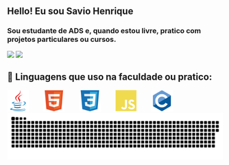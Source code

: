 ## Hello! Eu sou Savio Henrique

<!-- Sobre mim -->
### <strong>Sou estudante de ADS e, quando estou livre, pratico com projetos particulares ou cursos.</strong>

<!-- Cartões de estatísticas -->
<div align="left">
  
  <!-- Cartão de estatísticas -->
  <img height="180em" src="https://github-readme-stats.vercel.app/api?username=Savio123d&show_icons=true&theme=dark&include_all_commits=true&count_private=true&bg_color=000000&title_color=00FF00&text_color=00FF00"/>
  
  <!-- Cartão de linguagens mais usadas -->
  <img height="180em" src="https://github-readme-stats.vercel.app/api/top-langs/?username=Savio123d&layout=compact&theme=dark&bg_color=000000&title_color=00FF00&text_color=00FF00"/>
  
</div>

## 🚀 Linguagens que uso na faculdade ou pratico:  
<!-- Tecnologias -->
<div align="left">
  <img src="imagens/java-original.svg" alt="Java" width="50" height="50" style="margin-right: 30px;" />
  <img src="imagens/html5-original.svg" alt="HTML" width="50" height="50" style="margin-right: 30px;" />
  <img src="imagens/css3-original.svg" alt="CSS" width="50" height="50" style="margin-right: 30px;" />
  <img src="imagens/javascript-plain.svg" alt="JavaScript" width="50" height="50" style="margin-right: 30px;" />
  <img src="imagens/c-original.svg" alt="C" width="50" height="50" />
</div>

<!-- Snake Animation -->
<picture>
  <source media="(prefers-color-scheme: dark)" srcset="https://raw.githubusercontent.com/Savio123d/Savio123d/output/github-contribution-grid-snake-dark.svg">
  <source media="(prefers-color-scheme: light)" srcset="https://raw.githubusercontent.com/Savio123d/Savio123d/output/github-contribution-grid-snake.svg">
  <img alt="github contribution grid snake animation" src="https://raw.githubusercontent.com/Savio123d/Savio123d/output/github-contribution-grid-snake.svg">
</picture>
<br><br>
